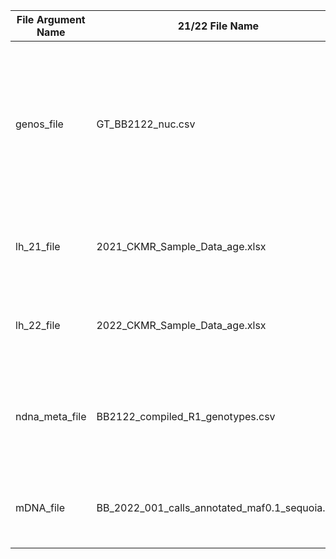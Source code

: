 | File Argument Name | 21/22 File Name                  | Description                                                                                                                                 |
|-------------------|---------------------|--------------------------------|
| genos_file         | GT_BB2122_nuc.csv                | CSV with nDNA snps. Columns correspond to SNPs. 0 = no copies of variant, 1 = heterozygous, 2 = homozygous with variant, -9 = missing read. |
| lh_21_file         | 2021_CKMR_Sample_Data_age.xlsx   | Excel sheet with life history data for samples collected in 2021                                                              |
| lh_22_file         | 2022_CKMR_Sample_Data_age.xlsx   | Excel sheet with life history data for samples collected in 2022                                                              |
| ndna_meta_file     | BB2122_compiled_R1_genotypes.csv | CSV of raw nDNA. Includes meta data (i.e. IFI) and sequencing of 5 genetic sex markers                                          |
| mDNA_file           | BB_2022_001_calls_annotated_maf0.1_sequoia.vcf | VCF (variant call format) file with mitochondrial DNA for all individuals                                     |
